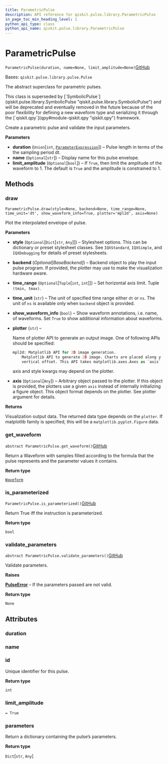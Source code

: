 ```yaml
---
title: ParametricPulse
description: API reference for qiskit.pulse.library.ParametricPulse
in_page_toc_min_heading_level: 1
python_api_type: class
python_api_name: qiskit.pulse.library.ParametricPulse
---
```


# ParametricPulse

<span id="qiskit.pulse.library.ParametricPulse" />

`ParametricPulse(duration, name=None, limit_amplitude=None)`[GitHub](https://github.com/qiskit/qiskit/tree/stable/0.41/qiskit/pulse/library/parametric_pulses.py "view source code")

Bases: `qiskit.pulse.library.pulse.Pulse`

The abstract superclass for parametric pulses.

<Admonition title="Warning" type="caution">
  This class is superseded by [`SymbolicPulse`](qiskit.pulse.library.SymbolicPulse "qiskit.pulse.library.SymbolicPulse") and will be deprecated and eventually removed in the future because of the poor flexibility for defining a new waveform type and serializing it through the [`qiskit.qpy`](qpy#module-qiskit.qpy "qiskit.qpy") framework.
</Admonition>

Create a parametric pulse and validate the input parameters.

**Parameters**

*   **duration** (`Union`\[`int`, [`ParameterExpression`](qiskit.circuit.ParameterExpression "qiskit.circuit.parameterexpression.ParameterExpression")]) – Pulse length in terms of the the sampling period dt.
*   **name** (`Optional`\[`str`]) – Display name for this pulse envelope.
*   **limit\_amplitude** (`Optional`\[`bool`]) – If `True`, then limit the amplitude of the waveform to 1. The default is `True` and the amplitude is constrained to 1.

## Methods

### draw

<span id="qiskit.pulse.library.ParametricPulse.draw" />

`ParametricPulse.draw(style=None, backend=None, time_range=None, time_unit='dt', show_waveform_info=True, plotter='mpl2d', axis=None)`

Plot the interpolated envelope of pulse.

**Parameters**

*   **style** (`Optional`\[`Dict`\[`str`, `Any`]]) – Stylesheet options. This can be dictionary or preset stylesheet classes. See `IQXStandard`, `IQXSimple`, and `IQXDebugging` for details of preset stylesheets.

*   **backend** (*Optional\[BaseBackend]*) – Backend object to play the input pulse program. If provided, the plotter may use to make the visualization hardware aware.

*   **time\_range** (`Optional`\[`Tuple`\[`int`, `int`]]) – Set horizontal axis limit. Tuple `(tmin, tmax)`.

*   **time\_unit** (`str`) – The unit of specified time range either `dt` or `ns`. The unit of `ns` is available only when `backend` object is provided.

*   **show\_waveform\_info** (`bool`) – Show waveform annotations, i.e. name, of waveforms. Set `True` to show additional information about waveforms.

*   **plotter** (`str`) –

    Name of plotter API to generate an output image. One of following APIs should be specified:

    ```python
    mpl2d: Matplotlib API for 2D image generation.
        Matplotlib API to generate 2D image. Charts are placed along y axis with
        vertical offset. This API takes matplotlib.axes.Axes as `axis` input.
    ```

    axis and style kwargs may depend on the plotter.

*   **axis** (`Optional`\[`Any`]) – Arbitrary object passed to the plotter. If this object is provided, the plotters use a given `axis` instead of internally initializing a figure object. This object format depends on the plotter. See plotter argument for details.

**Returns**

Visualization output data. The returned data type depends on the `plotter`. If matplotlib family is specified, this will be a `matplotlib.pyplot.Figure` data.

### get\_waveform

<span id="qiskit.pulse.library.ParametricPulse.get_waveform" />

`abstract ParametricPulse.get_waveform()`[GitHub](https://github.com/qiskit/qiskit/tree/stable/0.41/qiskit/pulse/library/parametric_pulses.py "view source code")

Return a Waveform with samples filled according to the formula that the pulse represents and the parameter values it contains.

**Return type**

[`Waveform`](qiskit.pulse.library.Waveform "qiskit.pulse.library.waveform.Waveform")

### is\_parameterized

<span id="qiskit.pulse.library.ParametricPulse.is_parameterized" />

`ParametricPulse.is_parameterized()`[GitHub](https://github.com/qiskit/qiskit/tree/stable/0.41/qiskit/pulse/library/parametric_pulses.py "view source code")

Return True iff the instruction is parameterized.

**Return type**

`bool`

### validate\_parameters

<span id="qiskit.pulse.library.ParametricPulse.validate_parameters" />

`abstract ParametricPulse.validate_parameters()`[GitHub](https://github.com/qiskit/qiskit/tree/stable/0.41/qiskit/pulse/library/parametric_pulses.py "view source code")

Validate parameters.

**Raises**

[**PulseError**](pulse#qiskit.pulse.PulseError "qiskit.pulse.PulseError") – If the parameters passed are not valid.

**Return type**

`None`

## Attributes

<span id="qiskit.pulse.library.ParametricPulse.duration" />

### duration

<span id="qiskit.pulse.library.ParametricPulse.name" />

### name

<span id="qiskit.pulse.library.ParametricPulse.id" />

### id

Unique identifier for this pulse.

**Return type**

`int`

<span id="qiskit.pulse.library.ParametricPulse.limit_amplitude" />

### limit\_amplitude

`= True`

<span id="qiskit.pulse.library.ParametricPulse.parameters" />

### parameters

Return a dictionary containing the pulse’s parameters.

**Return type**

`Dict`\[`str`, `Any`]

